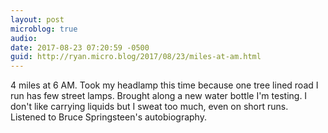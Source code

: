 ```yaml
---
layout: post
microblog: true
audio: 
date: 2017-08-23 07:20:59 -0500
guid: http://ryan.micro.blog/2017/08/23/miles-at-am.html
---
```

4 miles at 6 AM. Took my headlamp this time because one tree lined road I run has few street lamps. Brought along a new water bottle I'm testing. I don't like carrying liquids but I sweat too much, even on short runs. Listened to Bruce Springsteen's autobiography. 
